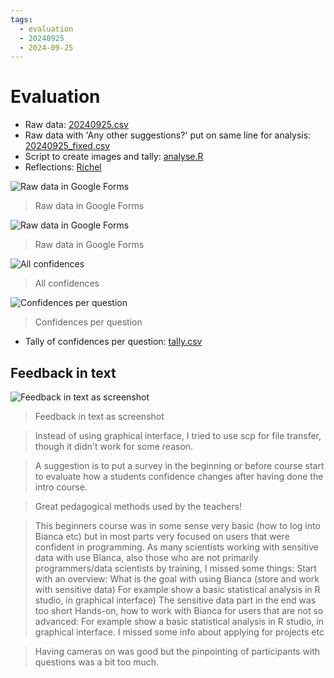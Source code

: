 ```yaml
---
tags:
  - evaluation
  - 20240925
  - 2024-09-25
---
```


# Evaluation

- Raw data: [20240925.csv](20240925.csv)
- Raw data with 'Any other suggestions?' put on same line for analysis: [20240925_fixed.csv](20240925_fixed.csv)
- Script to create images and tally: [analyse.R](analyse.R)
- Reflections: [Richel](../../reflections/20240925/README.md)

![Raw data in Google Forms](2024-09-25_16-04-23.png)

> Raw data in Google Forms

![Raw data in Google Forms](2024-09-25_16-05-31.png)

> Raw data in Google Forms

![All confidences](all_confidences.png)

> All confidences

![Confidences per question](confidences_per_question.png)

> Confidences per question

- Tally of confidences per question: [tally.csv](tally.csv)

## Feedback in text

![Feedback in text as screenshot](2024-09-25_16-21-01.png)

> Feedback in text as screenshot

> Instead of using graphical interface, I tried to use scp for file transfer, though it didn't work for some reason.

> A suggestion is to put a survey in the beginning or before course start to evaluate how a students confidence changes after having done the intro course.

> Great pedagogical methods used by the teachers!

> This beginners course was in some sense very basic (how to log into Bianca etc) but in most parts very focused on users that were confident in programming. As many scientists working with sensitive data with use BIanca, also those who are not primarily programmers/data scientists by training, I missed some things:
> Start with an overview: What is the goal with using Bianca (store and work with sensitive data)
> For example show a basic statistical analysis in R studio, in graphical interface)
> The sensitive data part in the end was too short
> Hands-on, how to work with Bianca for users that are not so advanced: For example show a basic statistical analysis in R studio, in graphical interface.
> I missed some info about applying for projects etc

> Having cameras on was good but the pinpointing of participants with questions was a bit too much.

